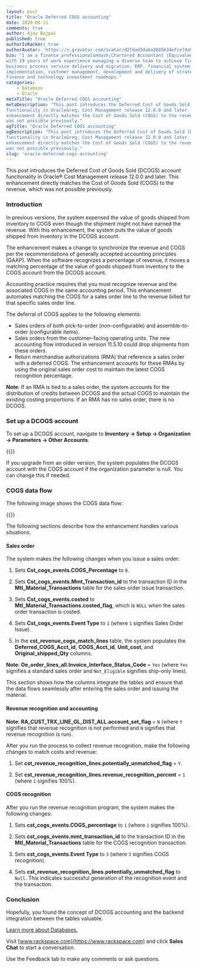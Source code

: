 ```yaml
---
layout: post
title: "Oracle Deferred COGS accounting"
date: 2020-06-11
comments: true
author: Ajay Bajpai
published: true
authorIsRacker: true
authorAvatar: 'https://s.gravatar.com/avatar/d2fdad3daba2885b34efce74a90bb1b1'
bio: "I am a finance professional&mdash;Chartered Accountant (Equivalent to CPA)
with 19 years of work experience managing a diverse team to achieve finance
business process service delivery and migration, ERP, financial system
implementation, customer management, development and delivery of strategic
finance and technology investment roadmaps."
categories:
    - Database
    - Oracle
metaTitle: "Oracle Deferred COGS accounting"
metaDescription: "This post introduces the Deferred Cost of Goods Sold (DCOGS) account
functionality in Oracle&reg; Cost Management release 12.0.0 and later. This
enhancement directly matches the Cost of Goods Sold (COGS) to the revenue, which
was not possible previously."
ogTitle: "Oracle Deferred COGS accounting"
ogDescription: "This post introduces the Deferred Cost of Goods Sold (DCOGS) account
functionality in Oracle&reg; Cost Management release 12.0.0 and later. This
enhancement directly matches the Cost of Goods Sold (COGS) to the revenue, which
was not possible previously."
slug: 'oracle-deferred-cogs-accounting'
---
```


This post introduces the Deferred Cost of Goods Sold (DCOGS) account
functionality in Oracle&reg; Cost Management release 12.0.0 and later. This
enhancement directly matches the Cost of Goods Sold (COGS) to the revenue, which
was not possible previously.

<!--more-->

### Introduction

In previous versions, the system expensed the value of goods shipped from
inventory to COGS even though the shipment might not have earned the revenue.
With this enhancement, the system puts the value of goods shipped from inventory
in the DCOGS account.

The enhancement makes a change to synchronize the revenue and COGS per the
recommendations of generally accepted accounting principles (GAAP). When
the software recognizes a percentage of revenue, it moves a matching percentage
of the value of goods shipped from inventory to the COGS account from the DCOGS
account.

Accounting practice requires that you must recognize revenue and the associated
COGS in the same accounting period. This enhancement automates matching the
COGS for a sales order line to the revenue billed for that specific sales order
line.

The deferral of COGS applies to the following elements:

- Sales orders of both pick-to-order (non-configurable) and assemble-to-order
  (configurable items).
- Sales orders from the customer-facing operating units. The new accounting flow
  introduced in version 11.5.10 could drop shipments from these orders.
- Return merchandise authorizations (RMA) that reference a sales order with a
  deferred COGS. The enhancement accounts for these RMAs by using the original
  sales order cost to maintain the latest COGS recognition percentage.

**Note**: If an RMA is tied to a sales order, the system accounts for the
distribution of credits between DCOGS and the actual COGS to maintain
the existing costing proportions. If an RMA has no sales order, there is no
DCOGS.

### Set up a DCOGS account

To set up a DCOGS account, navigate to
**Inventory -> Setup -> Organization -> Parameters -> Other Accounts**.

{{<image src="Picture1.png" alt="" title="">}}

If you upgrade from an older version, the system populates the DCOGS account
with the COGS account if the organization parameter is null. You can change this
if needed.

### COGS data flow

The following image shows the COGS data flow:

{{<image src="Picture2.png" alt="" title="">}}


 The following sections describe how the enhancement handles various situations.

#### Sales order

The system makes the following changes when you issue a sales order:

1. Sets **Cst\_cogs\_events.COGS\_Percentage** to `0`.

2. Sets **Cst_cogs\_events.Mmt\_Transaction\_id** to the transaction ID
   in the **Mtl\_Material\_Transactions** table for the sales order issue transaction.

3. Sets **Cst_cogs\_events.costed** to **Mtl\_Material\_Transactions.costed\_flag**,
   which is `NULL` when the sales order transaction is costed.

4. Sets **Cst\_cogs\_events.Event Type** to `1` (where `1` signifies Sales
   Order Issue).

5. In the **cst\_revenue\_cogs\_match\_lines** table, the system populates the
   **Deferred\_COGS\_Acct\_id**, **COGS\_Acct\_id**, **Unit\_cost**, and
   **Original\_shipped\_Qty** columns.

**Note**: **Oe\_order\_lines\_all.Invoice\_Interface\_Status\_Code** = `Yes`
(where `Yes` signifies a standard sales order and `Not_Eligible` signifies
ship-only lines).

This section shows how the columns integrate the tables and ensure that the data
flows seamlessly after entering the sales order and issuing the material.

#### Revenue recognition and accounting

**Note**: **RA_CUST\_TRX\_LINE\_GL\_DIST\_ALL.account\_set\_flag** = `N` (where
`Y` signifies that revenue recognition is not performed and `N` signifies that
revenue recognition is run).

After you run the process to collect revenue recognition, make the following
changes to match costs and revenue:

1. Set **cst\_revenue\_recognition\_lines.potentially\_unmatched\_flag** = `Y`.

2. Set **cst\_revenue\_recognition\_lines.revenue\_recognition\_percent** = `1`
   (where `1` signifies 100%).

#### COGS recognition

After you run the revenue recognition program, the system makes the following
changes:

1. Sets **cst\_cogs\_events.COGS\_percentage** to `1` (where `1` signifies 100%).

2. Sets **cst\_cogs\_events.mmt\_transaction_id** to the transaction ID in the
   **Mtl_Material_Transactions** table for the COGS recognition transaction.

3. Sets **cst\_cogs\_events.Event Type** to `3` (where `3` signifies COGS recognition).

4. Sets **cst\_revenue\_recognition\_lines.potentially\_unmatched\_flag** to
   `Null`. This indicates successful generation of the recognition event and
   the transaction.

### Conclusion

Hopefully, you found the concept of DCOGS accounting and the backend integration
between the tables valuable.

<a class="cta blue" id="cta" href="https://www.rackspace.com/dba-services">Learn more about Databases.</a>

Visit [www.rackspace.com](https://www.rackspace.com) and click **Sales Chat**
to start a conversation.

Use the Feedback tab to make any comments or ask questions.
